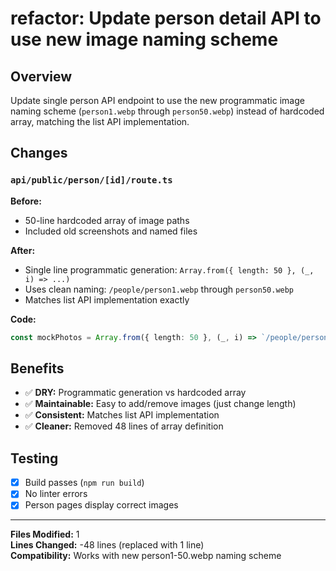 # refactor: Update person detail API to use new image naming scheme

## Overview

Update single person API endpoint to use the new programmatic image naming scheme (`person1.webp` through `person50.webp`) instead of hardcoded array, matching the list API implementation.

## Changes

### `api/public/person/[id]/route.ts`

**Before:**
- 50-line hardcoded array of image paths
- Included old screenshots and named files

**After:**
- Single line programmatic generation: `Array.from({ length: 50 }, (_, i) => ...)`
- Uses clean naming: `/people/person1.webp` through `person50.webp`
- Matches list API implementation exactly

**Code:**
```typescript
const mockPhotos = Array.from({ length: 50 }, (_, i) => `/people/person${i + 1}.webp`);
```

## Benefits

- ✅ **DRY:** Programmatic generation vs hardcoded array
- ✅ **Maintainable:** Easy to add/remove images (just change length)
- ✅ **Consistent:** Matches list API implementation
- ✅ **Cleaner:** Removed 48 lines of array definition

## Testing

- [x] Build passes (`npm run build`)
- [x] No linter errors
- [x] Person pages display correct images

---

**Files Modified:** 1  
**Lines Changed:** -48 lines (replaced with 1 line)  
**Compatibility:** Works with new person1-50.webp naming scheme
